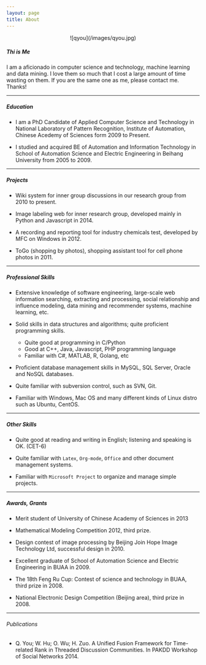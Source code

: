 ```yaml
---
layout: page
title: About
---
```

<center>![qyou](/images/qyou.jpg)</center>

##### Thi is Me #####

I am a aficionado in computer science and technology, machine learning and data mining. I love them so much that I cost a large amount of time wasting on them. If you are the same one as me, please contact me. Thanks!

-------------------------------------------------
##### Education #####

- I am a PhD Candidate of Applied Computer Science and Technology in National Laboratory of Pattern Recognition, Institute of Automation, Chinese Acedemy of Sciences form 2009 to Present.

- I studied and acquired BE of Automation and Information Technology in School of Automation Science and Electric Engineering in Beihang University from 2005 to 2009.

-------------------------------------------------
##### Projects #####

- Wiki system for inner group discussions in our research group from 2010 to present.

- Image labeling web for inner research group, developed mainly in Python and Javascript in 2014.

- A recording and reporting tool for industry chemicals test, developed by MFC on Windows in 2012.

- ToGo (shopping by photos), shopping assistant tool for cell phone photos in 2011.

-------------------------------------------------
##### Professional Skills #####

- Extensive knowledge of software engineering, large-scale web information searching, extracting and processing, social relationship and influence modeling, data mining and recommender systems, machine learning, etc.

- Solid skills in data structures and algorithms; quite proficient programming skills.
	- Quite good at programming in C/Python
	- Good at C++, Java, Javascript, PHP programming language
	- Familiar with C\#, MATLAB, R, Golang, etc
	
- Proficient database management skills in MySQL, SQL Server, Oracle and NoSQL databases.

- Quite familiar with subversion control, such as SVN, Git.

- Familiar with Windows, Mac OS and many different kinds of Linux distro such as Ubuntu, CentOS.

-------------------------------------------------
##### Other Skills #####

- Quite good at reading and writing in English; listening and speaking is OK. (CET-6)

- Quite familiar with `Latex`, `Org-mode`, `Office` and other document management systems.

- Familiar with `Microsoft Project` to organize and manage simple projects.

-------------------------------------------------
##### Awards, Grants #####

- Merit student of University of Chinese Academy of Sciences in 2013

- Mathematical Modeling Competition 2012, third prize.

- Design contest of image processing by Beijing Join Hope Image Technology Ltd, successful design in 2010.

- Excellent graduate of School of Automation Science and Electric Engineering in BUAA in 2009.

- The 18th Feng Ru Cup: Contest of science and technology in BUAA, third prize in 2008.

- National Electronic Design Competition (Beijing area), third prize in 2008.

-------------------------------------------------
###### Publications ######

- Q. You; W. Hu; O. Wu;  H. Zuo. A Unified Fusion Framework for Time-related Rank in Threaded Discussion Communities. In PAKDD Workshop of Social Networks 2014.